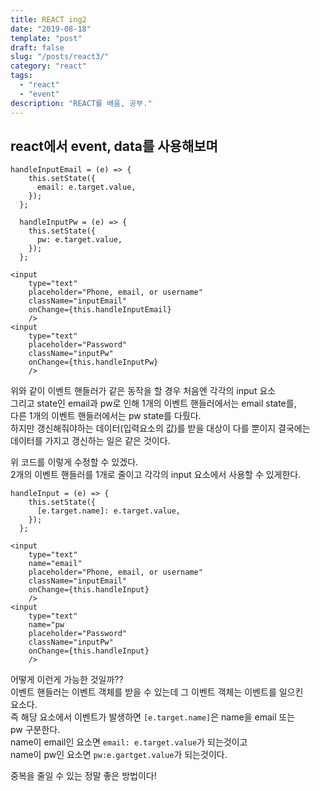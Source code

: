 ```yaml
---
title: REACT ing2
date: "2019-08-18"
template: "post"
draft: false
slug: "/posts/react3/"
category: "react"
tags:
  - "react"
  - "event"
description: "REACT를 배움, 공부."
---
```


## react에서 event, data를 사용해보며

```
handleInputEmail = (e) => {
    this.setState({
      email: e.target.value,
    });
  };

  handleInputPw = (e) => {
    this.setState({
      pw: e.target.value,
    });
  };

<input
    type="text"
    placeholder="Phone, email, or username"
    className="inputEmail"
    onChange={this.handleInputEmail}
    />
<input
    type="text"
    placeholder="Password"
    className="inputPw"
    onChange={this.handleInputPw}
    />
```

위와 같이 이벤트 핸들러가 같은 동작을 할 경우 처음엔 각각의 input 요소  
그리고 state인 email과 pw로 인해 1개의 이벤트 핸들러에서는 email state를,  
다른 1개의 이벤트 핸들러에서는 pw state를 다뤘다.  
하지만 갱신해줘야하는 데이터(입력요소의 값)를 받을 대상이 다를 뿐이지 결국에는  
데이터를 가지고 갱신하는 일은 같은 것이다.

위 코드를 이렇게 수정할 수 있겠다.  
2개의 이벤트 핸들러를 1개로 줄이고 각각의 input 요소에서 사용할 수 있게한다.

```
handleInput = (e) => {
    this.setState({
      [e.target.name]: e.target.value,
    });
  };

<input
    type="text"
    name="email"
    placeholder="Phone, email, or username"
    className="inputEmail"
    onChange={this.handleInput}
    />
<input
    type="text"
    name="pw
    placeholder="Password"
    className="inputPw"
    onChange={this.handleInput}
    />
```

어떻게 이런게 가능한 것일까??  
이벤트 핸들러는 이벤트 객체를 받을 수 있는데 그 이벤트 객체는 이벤트를 일으킨  
요소다.  
즉 해당 요소에서 이벤트가 발생하면 `[e.target.name]`은 name을 email 또는  
 pw 구분한다.  
name이 email인 요소면 `email: e.target.value`가 되는것이고  
name이 pw인 요소면 `pw:e.gartget.value`가 되는것이다.

중복을 줄일 수 있는 정말 좋은 방법이다!
